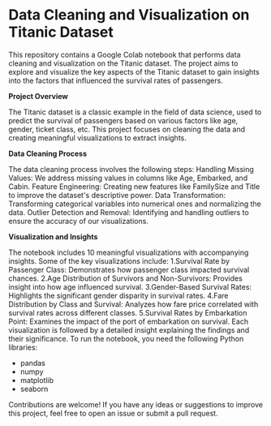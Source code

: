# Data Cleaning and Visualization on Titanic Dataset
This repository contains a Google Colab notebook that performs data cleaning and visualization on the Titanic dataset. The project aims to explore and visualize the key aspects of the Titanic dataset to gain insights into the factors that influenced the survival rates of passengers.

**Project Overview**

The Titanic dataset is a classic example in the field of data science, used to predict the survival of passengers based on various factors like age, gender, ticket class, etc. This project focuses on cleaning the data and creating meaningful visualizations to extract insights.

**Data Cleaning Process**

The data cleaning process involves the following steps: Handling Missing Values: We address missing values in columns like Age, Embarked, and Cabin. Feature Engineering: Creating new features like FamilySize and Title to improve the dataset's descriptive power. Data Transformation: Transforming categorical variables into numerical ones and normalizing the data. Outlier Detection and Removal: Identifying and handling outliers to ensure the accuracy of our visualizations.

**Visualization and Insights**

The notebook includes 10 meaningful visualizations with accompanying insights. Some of the key visualizations include:
 1.Survival Rate by Passenger Class: Demonstrates how passenger class impacted survival chances.
 2.Age Distribution of Survivors and Non-Survivors: Provides insight into how age influenced survival.
 3.Gender-Based Survival Rates: Highlights the significant gender disparity in survival rates.
 4.Fare Distribution by Class and Survival: Analyzes how fare price correlated with survival rates across different classes.
 5.Survival Rates by Embarkation Point: Examines the impact of the port of embarkation on survival. Each visualization is followed by a detailed insight explaining the findings and their significance.
To run the notebook, you need the following Python libraries:
 * pandas
 * numpy
 * matplotlib
 * seaborn

Contributions are welcome! If you have any ideas or suggestions to improve this project, feel free to open an issue or submit a pull request.
